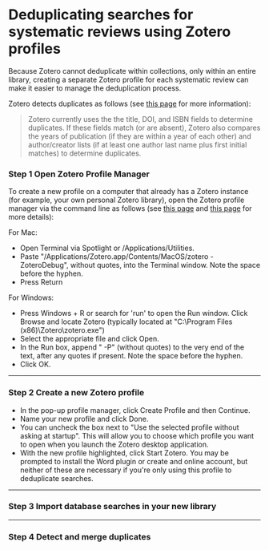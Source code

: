 # Deduplicating searches for systematic reviews using Zotero profiles

Because Zotero cannot deduplicate within collections, only within an entire library, creating a separate Zotero profile for each systematic review can make it easier to manage the deduplication process. 

Zotero detects duplicates as follows (see [this page](https://www.zotero.org/support/duplicate_detection) for more information):

> Zotero currently uses the the title, DOI, and ISBN fields to determine duplicates. If these fields match (or are absent), Zotero also compares the years of publication (if they are within a year of each other) and author/creator lists (if at least one author last name plus first initial matches) to determine duplicates.

### Step 1 Open Zotero Profile Manager
To create a new profile on a computer that already has a Zotero instance (for example, your own personal Zotero library), open the Zotero profile manager via the command line as follows (see [this page](https://www.zotero.org/support/kb/multiple_profiles) and [this page](https://www.zotero.org/support/debug_output#real-time_debug_output) for more details):

For Mac:
* Open Terminal via Spotlight or /Applications/Utilities.
* Paste "/Applications/Zotero.app/Contents/MacOS/zotero -ZoteroDebug", without quotes, into the Terminal window. Note the space before the hyphen.
* Press Return

For Windows:
* Press Windows + R or search for 'run' to open the Run window. Click Browse and locate Zotero (typically located at "C:\Program Files (x86)\Zotero\zotero.exe")
* Select the appropriate file and click Open.
* In the Run box, append " -P" (without quotes) to the very end of the text, after any quotes if present. Note the space before the hyphen.
* Click OK.

---

### Step 2 Create a new Zotero profile
* In the pop-up profile manager, click Create Profile and then Continue.
* Name your new profile and click Done.
* You can uncheck the box next to "Use the selected profile without asking at startup". This will allow you to choose which profile you want to open when you launch the Zotero desktop application. 
* With the new profile highlighted, click Start Zotero. You may be prompted to install the Word plugin or create and online account, but neither of these are necessary if you're only using this profile to deduplicate searches. 

---

### Step 3 Import database searches in your new library

---

### Step 4 Detect and merge duplicates



